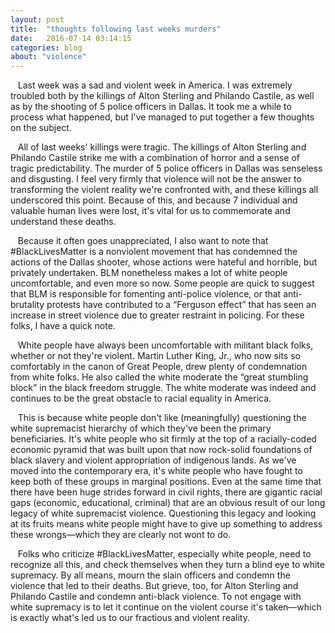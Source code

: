 ```yaml
---
layout: post
title:  "thoughts following last weeks murders"
date:   2016-07-14 03:14:15
categories: blog
about: "violence"
---
```



&nbsp;&nbsp; Last week was a sad and violent week in America. I was extremely troubled both by the killings of Alton Sterling and Philando Castile, as well as by the shooting of 5 police officers in Dallas. It took me a while to process what happened, but I've managed to put together a few thoughts on the subject.

&nbsp;&nbsp; All of last weeks' killings were tragic. The killings of Alton Sterling and Philando Castile strike me with a combination of horror and a sense of tragic predictability. The murder of 5 police officers in Dallas was senseless and disgusting. I feel very firmly that violence will not be the answer to transforming the violent reality we're confronted with, and these killings all underscored this point. Because of this, and because 7 individual and valuable human lives were lost, it's vital for us to commemorate and understand these deaths.
  
&nbsp;&nbsp; Because it often goes unappreciated, I also want to note that #BlackLivesMatter is a nonviolent movement that has condemned the actions of the Dallas shooter, whose actions were hateful and horrible, but privately undertaken. BLM nonetheless makes a lot of white people uncomfortable, and even more so now. Some people are quick to suggest that BLM is responsible for fomenting anti-police violence, or that anti-brutality protests have contributed to a “Ferguson effect” that has seen an increase in street violence due to greater restraint in policing. For these folks, I have a quick note.

&nbsp;&nbsp; White people have always been uncomfortable with militant black folks, whether or not they're violent. Martin Luther King, Jr., who now sits so comfortably in the canon of Great People, drew plenty of condemnation from white folks. He also called the white moderate the “great stumbling block” in the black freedom struggle. The white moderate was indeed and continues to be the great obstacle to racial equality in America.

&nbsp;&nbsp; This is because white people don't like (meaningfully) questioning the white supremacist hierarchy of which they've been the primary beneficiaries. It's white people who sit firmly at the top of a racially-coded economic pyramid that was built upon that now rock-solid foundations of black slavery and violent appropriation of indigenous lands. As we've moved into the contemporary era, it's white people who have fought to keep both of these groups in marginal positions. Even at the same time that there have been huge strides forward in civil rights, there are gigantic racial gaps (economic, educational, criminal) that are an obvious result of our long legacy of white supremacist violence. Questioning this legacy and looking at its fruits means white people might have to give up something to address these wrongs—which they are clearly not wont to do.

&nbsp;&nbsp; Folks who criticize #BlackLivesMatter, especially white people, need to recognize all this, and check themselves when they turn a blind eye to white supremacy. By all means, mourn the slain officers and condemn the violence that led to their deaths. But grieve, too, for Alton Sterling and Philando Castile and condemn anti-black violence. To not engage with white supremacy is to let it continue on the violent course it's taken—which is exactly what's led us to our fractious and violent reality.
